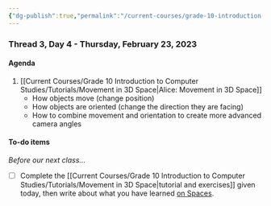 ```yaml
---
{"dg-publish":true,"permalink":"/current-courses/grade-10-introduction-to-computer-studies/section-2/thread-3/day-4/","dgHomeLink":false}
---
```


### Thread 3, Day 4 - Thursday, February 23, 2023
#### Agenda

1. [[Current Courses/Grade 10 Introduction to Computer Studies/Tutorials/Movement in 3D Space|Alice: Movement in 3D Space]]
	- How objects move (change position)
	- How objects are oriented (change the direction they are facing)
	- How to combine movement and orientation to create more advanced camera angles

#### To-do items
*Before our next class...*

- [ ] Complete the [[Current Courses/Grade 10 Introduction to Computer Studies/Tutorials/Movement in 3D Space|tutorial and exercises]] given today, then write about what you have learned [on Spaces](https://ca.spacesedu.com/).